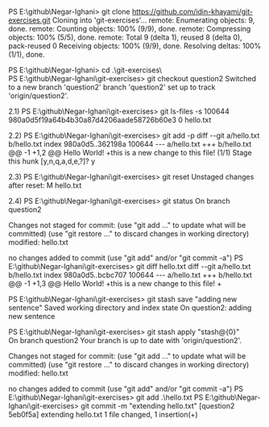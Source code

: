 PS E:\github\Negar-Ighani> git clone https://github.com/idin-khayami/git-exercises.git
Cloning into 'git-exercises'...
remote: Enumerating objects: 9, done.
remote: Counting objects: 100% (9/9), done.
remote: Compressing objects: 100% (5/5), done.
remote: Total 9 (delta 1), reused 8 (delta 0), pack-reused 0
Receiving objects: 100% (9/9), done.
Resolving deltas: 100% (1/1), done.

PS E:\github\Negar-Ighani> cd .\git-exercises\                       
PS E:\github\Negar-Ighani\git-exercises> git checkout question2
Switched to a new branch 'question2'
branch 'question2' set up to track 'origin/question2'.

2.1)
PS E:\github\Negar-Ighani\git-exercises> git ls-files -s
100644 980a0d5f19a64b4b30a87d4206aade58726b60e3 0       hello.txt

2.2)
PS E:\github\Negar-Ighani\git-exercises> git add -p 
diff --git a/hello.txt b/hello.txt
index 980a0d5..362198a 100644
--- a/hello.txt
+++ b/hello.txt
@@ -1 +1,2 @@
 Hello World!
+this is a new change to this file!
(1/1) Stage this hunk [y,n,q,a,d,e,?]? y

2.3)
PS E:\github\Negar-Ighani\git-exercises> git reset
Unstaged changes after reset:
M       hello.txt

2.4)
PS E:\github\Negar-Ighani\git-exercises> git status
On branch question2

Changes not staged for commit:
  (use "git add <file>..." to update what will be committed)
  (use "git restore <file>..." to discard changes in working directory)
        modified:   hello.txt

no changes added to commit (use "git add" and/or "git commit -a")
PS E:\github\Negar-Ighani\git-exercises> git diff hello.txt
diff --git a/hello.txt b/hello.txt
index 980a0d5..bcbc707 100644
--- a/hello.txt
+++ b/hello.txt
@@ -1 +1,3 @@
 Hello World!
+this is a new change to this file!
+

PS E:\github\Negar-Ighani\git-exercises> git stash save "adding new sentence" 
Saved working directory and index state On question2: adding new sentence
  
PS E:\github\Negar-Ighani\git-exercises> git stash apply "stash@{0}"          
On branch question2
Your branch is up to date with 'origin/question2'.

Changes not staged for commit:
  (use "git add <file>..." to update what will be committed)
  (use "git restore <file>..." to discard changes in working directory)
        modified:   hello.txt

no changes added to commit (use "git add" and/or "git commit -a")
PS E:\github\Negar-Ighani\git-exercises> git add .\hello.txt
PS E:\github\Negar-Ighani\git-exercises> git commit -m "extending hello.txt"
[question2 5eb0f5a] extending hello.txt
 1 file changed, 1 insertion(+)

